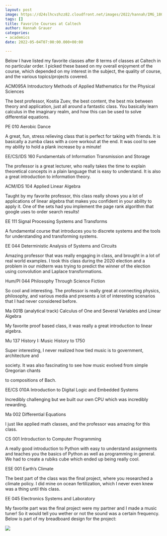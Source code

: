 ```yaml
---
layout: post
image: https://d24slhcvzhzz82.cloudfront.net/images/2022/hannah/IMG_1804%202.jpeg
tags: []
title: Favorite Courses at Caltech
author: Hannah Grauer
categories:
- academics
date: 2022-05-04T07:00:00.000+00:00

---
```

Below I have listed my favorite classes after 8 terms of classes at Caltech in no particular order. I picked these based on my overall enjoyment of the course, which depended on my interest in the subject, the quality of course, and the various topics/projects covered.

ACM095A Introductory Methods of Applied Mathematics for the Physical Sciences

The best professor, Kostia Zuev, the best content, the best mix between theory and application, just all around a fantastic class. You basically learn calculus in the imaginary realm, and how this can be used to solve differential equations.

PE 010 Aerobic Dance

A great, fun, stress relieving class that is perfect for taking with friends. It is basically a zumba class with a core workout at the end. It was cool to see my ability to hold a plank increase by a minute!

EE/CS/IDS 160 Fundamentals of Information Transmission and Storage

The professor is a great lecturer, who really takes the time to explain theoretical concepts in a plain language that is easy to understand. It is also a great introduction to information theory.

ACM/IDS 104 Applied Linear Algebra

Taught by my favorite professor, this class really shows you a lot of applications of linear algebra that makes you confident in your ability to apply it. One of the sets had you implement the page rank algorithm that google uses to order search results!

EE 111 Signal Processing Systems and Transforms

A fundamental course that introduces you to discrete systems and the tools for understanding and transforming systems.

EE 044 Deterministic Analysis of Systems and Circuits

Amazing professor that was really engaging in class, and brought in a lot of real world examples. I took this class during the 2020 election and a problem in our midterm was trying to predict the winner of the election using convolution and Laplace transformations.

Hum/PI 044 Philosophy Through Science Fiction

So cool and interesting. The professor is really great at connecting physics, philosophy, and various media and presents a lot of interesting scenarios that I had never considered before.

Ma 001B (analytical track) Calculus of One and Several Variables and Linear Algebra

My favorite proof based class, it was really a great introduction to linear algebra.

Mu 137 History I: Music History to 1750

Super interesting, I never realized how tied music is to government, architecture and

society. It was also fascinating to see how music evolved from simple Gregorian chants

to compositions of Bach.

EE/CS 010A Introduction to Digital Logic and Embedded Systems

Incredibly challenging but we built our own CPU which was incredibly rewarding.

Ma 002 Differential Equations

I just like applied math classes, and the professor was amazing for this class.

CS 001 Introduction to Computer Programming

A really good introduction to Python with easy to understand assignments and teaches you the basics of Python as well as programming in general. We had to create a rubiks cube which ended up being really cool.

ESE 001 Earth’s Climate

The best part of the class was the final project, where you researched a climate policy. I did mine on ocean fertilization, which I never even knew was a thing until this class.

EE 045 Electronics Systems and Laboratory

My favorite part was the final project were my partner and I made a music tuner! So it would tell you wether or not the sound was a certain frequency.  Below is part of my breadboard design for the project:

![](https://d24slhcvzhzz82.cloudfront.net/images/2022/hannah/IMG_1804%202.jpeg)